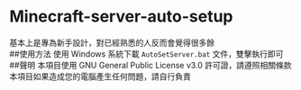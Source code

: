 # Minecraft-server-auto-setup
基本上是專為新手設計，對已經熟悉的人反而會覺得很多餘  
##使用方法
使用 Windows 系統下載 `AutoSetServer.bat` 文件，雙擊執行即可
##聲明
本項目使用 GNU General Public License v3.0 許可證，請遵照相關條款
本項目如果造成您的電腦產生任何問題，請自行負責
